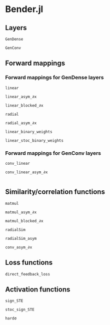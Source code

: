 # Bender.jl

## Layers
```@docs
GenDense
```

```@docs
GenConv
```

## Forward mappings
### Forward mappings for GenDense layers
```@docs
linear
```

```@docs
linear_asym_∂x
```

```@docs
linear_blocked_∂x
```

```@docs
radial
```

```@docs
radial_asym_∂x
```

```@docs
linear_binary_weights
```

```@docs
linear_stoc_binary_weights
```
### Forward mappings for GenConv layers
```@docs
conv_linear
```

```@docs
conv_linear_asym_∂x
```

```@docs

```

## Similarity/correlation functions
```@docs
matmul
```

```@docs
matmul_asym_∂x
```

```@docs
matmul_blocked_∂x
```

```@docs
radialSim
```

```@docs
radialSim_asym
```

```@docs
conv_asym_∂x
```

## Loss functions
```@docs
direct_feedback_loss
```

## Activation functions
```@docs
sign_STE
```

```@docs
stoc_sign_STE
```

```@docs
hardσ
```